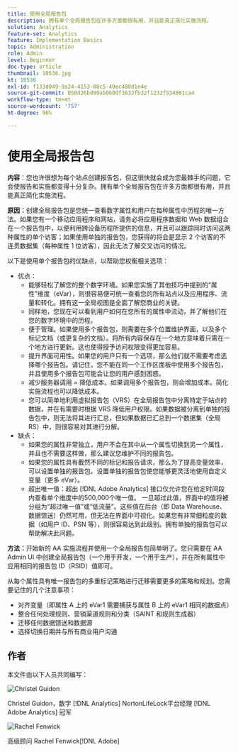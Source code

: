 ```yaml
---
title: 使用全局报告包
description: 拥有单个全局报告包在许多方面都很有用，并且能真正简化实施流程。
solution: Analytics
feature-set: Analytics
feature: Implementation Basics
topic: Administration
role: Admin
level: Beginner
doc-type: article
thumbnail: 10536.jpg
kt: 10536
exl-id: f133d049-9a24-4153-88c5-40ec480d1e4e
source-git-commit: 058d26bd99ab060df3633fb32f1232f534881ca4
workflow-type: tm+mt
source-wordcount: '757'
ht-degree: 96%

---
```


# 使用全局报告包

**内容**：您也许很想为每个站点创建报告包，但这很快就会成为您最棘手的问题，它会使报告和实施都变得十分复杂。拥有单个全局报告包在许多方面都很有用，并且能真正简化实施流程。

**原因：**&#x200B;创建全局报告包是您统一查看数字属性和用户在每种属性中历程的唯一方法。如果您有一个移动应用程序和网站，请务必将应用程序数据和 Web 数据组合在一个报告包中，以便利用跨设备历程所提供的信息，并且可以跟踪同时访问这两种属性的单个访客；如果使用单独的报告包，您获得的将会是显示 2 个访客的不连贯数据集（每种属性 1 位访客），因此无法了解交叉访问的情况。

以下是使用单个报告包的优缺点，以帮助您权衡相关选项：

* 优点：
   * 能够轻松了解您的整个数字环境。如果您实施了其他技巧中提到的“属性”维度（eVar），则很容易便可统一查看您的所有站点以及应用程序、流量和转化。拥有这一全局视图是全面了解您商业的关键。
   * 同样地，您现在可以看到用户如何在您所有的属性中流动，并了解他们在您的数字环境中的历程。
   * 便于管理。如果使用多个报告包，则需要在多个位置维护界面，以及多个标记文档（或更复杂的文档）。将所有内容保存在一个地方意味着只需在一个地方进行更新。这也使得授予访问权限变得更加容易。
   * 提升界面可用性。如果您的用户只有一个选项，那么他们就不需要考虑选择哪个报告包。请记住，您不能在同一个工作区面板中使用多个报告包，并且使用多个报告包可能会让您的用户感到困惑。
   * 减少服务器调用 = 降低成本。如果调用多个报告包，则会增加成本。简化实施流程也可以降低成本。
   * 您可以简单地利用虚拟报告包（VRS）在全局报告包中分离特定于站点的数据，并在有需要时根据 VRS 降低用户权限。如果数据被分离到单独的报告包中，则无法将其进行汇总，但如果数据已汇总到一个数据集（全局 RS）中，则很容易对其进行分解。
* 缺点：
   * 如果您的属性非常独立，用户不会在其中从一个属性切换到另一个属性，并且也不需要这样做，那么建议您维护不同的报告包。
   * 如果您的属性具有截然不同的标记和报告请求，那么为了提高变量效率，可以设置单独的报告包。设置单独的报告包使您能够更灵活地使用自定义变量（更多 eVar）。
   * 超出唯一值：超出 [!DNL Adobe Analytics] 接口仅允许您在给定时间段内查看单个维度中的500,000个唯一值。 一旦超过此值，界面中的值将被分组为“超过唯一值”或“低流量”。这些值在后台（即 Data Warehouse、数据馈送）仍然可用，但无法在界面中可视化。如果您有非常细粒度的数据（如用户 ID、PSN 等），则很容易达到此级别。拥有单独的报告包可以帮助解决此问题。

**方法：**&#x200B;开始新的 AA 实施流程并使用一个全局报告包简单明了。您只需要在 AA Admin UI 中创建全局报告包（一个用于开发，一个用于生产），并在所有属性中应用相同的报告包 ID（RSID）值即可。

从每个属性具有唯一报告包的多重标记策略进行迁移需要更多的策略和规划。您需要记住的几个注意事项：

* 对齐变量（即属性 A 上的 eVar1 需要捕获与属性 B 上的 eVar1 相同的数据点）
* 整合任何处理规则、营销渠道规则和分类（SAINT 和规则生成器）
* 迁移任何数据馈送和数据源
* 选择切换日期并与所有商业用户沟通

## 作者

本文件由以下人员共同编写：

![Christel Guidon](assets/Christel-Headshot-150.png)

Christel Guidon，数字 [!DNL Analytics] NortonLifeLock平台经理
[!DNL Adobe Analytics] 冠军

![Rachel Fenwick](assets/Rachel-Fenwick-150.png)

 高级顾问 Rachel Fenwick[!DNL Adobe]
